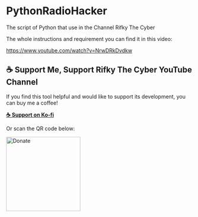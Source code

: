 # PythonRadioHacker
The script of Python that use in the Channel Rifky The Cyber

The whole instructions and requirement you can find it in this video:

https://www.youtube.com/watch?v=NrwDRkDvdkw

## ☕ Support Me, Support Rifky The Cyber YouTube Channel

If you find this tool helpful and would like to support its development, you can buy me a coffee!

**[☕ Support on Ko-fi](https://ko-fi.com/rifkythecyber)**

Or scan the QR code below:

<img src="https://github.com/user-attachments/assets/a6529b25-06eb-4072-9077-6682aad0807a" alt="Donate" width="200">
